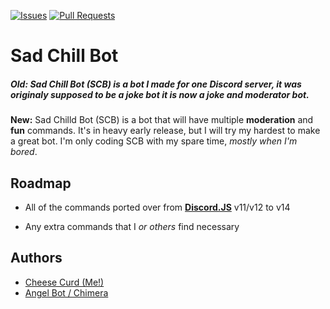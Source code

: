 [![Issues](https://img.shields.io/github/issues/cheese-curd/sad-chill-bot?color=FF0098)](https://www.github.com/cheese-curd/sad-chill-bot/issues)
[![Pull Requests](https://img.shields.io/github/issues-pr/cheese-curd/sad-chill-bot?color=FF0098)](https://github.com/cheese-curd/sad-chill-bot/pulls)
# Sad Chill Bot

##### **Old:** *Sad Chill Bot (SCB) is a bot I made for one Discord server, it was originaly supposed to be a joke bot it is now a joke and moderator bot.*

**New:** Sad Chilld Bot (SCB) is a bot that will have multiple **moderation** and **fun** commands. It's in heavy early release, but I will try my hardest to make a great bot. I'm only coding SCB with my spare time, *mostly when I'm bored*.


## Roadmap

- All of the commands ported over from [**Discord.JS**](https://discord.js.org) v11/v12 to v14

- Any extra commands that I *or others* find necessary
## Authors

- [Cheese Curd (Me!)](https://www.github.com/cheese-curd)
- [Angel Bot / Chimera](https://www.github.com/angeldtf)

